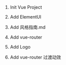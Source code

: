 1. Init Vue Project
2. Add ElementUI

1. Add 风格指南.md

1. Add vue-router

1. Add Logo

1. Add vue-router 过渡动效